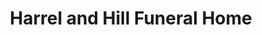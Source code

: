 ---
title: "Harrel and Hill Funeral Home"
url: /suffolk/harrel-and-hill-funeral-home/
shop: funeral directors
---